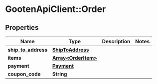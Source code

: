 # GootenApiClient::Order

## Properties
Name | Type | Description | Notes
------------ | ------------- | ------------- | -------------
**ship_to_address** | [**ShipToAddress**](ShipToAddress.md) |  | 
**items** | [**Array&lt;OrderItem&gt;**](OrderItem.md) |  | 
**payment** | [**Payment**](Payment.md) |  | 
**coupon_code** | **String** |  | 




